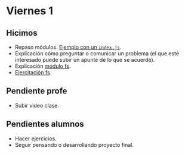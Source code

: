 # Viernes 1

## Hicimos

- Repaso módulos. [Ejemplo con un `index.js`](/ejemplos-node/modulos).
- Explicación cómo preguntar o comunicar un problema (el que esté interesado puede subir un apunte de lo que se acuerde).
- Explicación [módulo fs](/apuntes/modulo_fs.md).
- [Ejercitación fs](/ejercicios/file-system.md).

## Pendiente profe

- Subir video clase.

## Pendientes alumnos

- Hacer ejercicios.
- Seguir pensando o desarrollando proyecto final.
